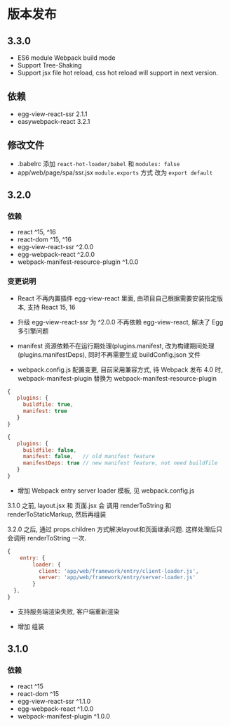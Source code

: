 # 版本发布

## 3.3.0

- ES6 module Webpack build mode
- Support Tree-Shaking
- Support jsx file hot reload, css hot reload will support in next version.

## 依赖

- egg-view-react-ssr 2.1.1
- easywebpack-react 3.2.1


## 修改文件

- .babelrc  添加 `react-hot-loader/babel`  和 `modules: false`
- app/web/page/spa/ssr.jsx `module.exports` 方式 改为 `export default`



## 3.2.0


### 依赖

-  react ^15, ^16
-  react-dom ^15, ^16
-  egg-view-react-ssr ^2.0.0
-  egg-webpack-react ^2.0.0
-  webpack-manifest-resource-plugin ^1.0.0

### 变更说明

- React 不再内置插件 egg-view-react 里面, 由项目自己根据需要安装指定版本, 支持 React 15, 16

- 升级 egg-view-react-ssr 为 ^2.0.0  不再依赖 egg-view-react, 解决了 Egg 多引擎问题

- manifest 资源依赖不在运行期处理(plugins.manifest, 改为构建期间处理(plugins.manifestDeps), 同时不再需要生成 buildConfig.json 文件

- webpack.config.js 配置变更, 目前采用兼容方式, 待 Webpack 发布 4.0 时, webpack-manifest-plugin 替换为 webpack-manifest-resource-plugin 

```js
{
   plugins: {
     buildfile: true,
     manifest: true
   }
}
```


```js
{
   plugins: {
     buildfile: false,
     manifest: false,   // old manifest feature
     manifestDeps: true // new manifest feature, not need buildfile
   }
}
```

- 增加 Webpack entry server loader 模板, 见 webpack.config.js

3.1.0 之前, layout.jsx 和 页面.jsx 会 调用 renderToString 和 renderToStaticMarkup, 然后再组装

3.2.0 之后, 通过 props.children 方式解决layout和页面继承问题. 这样处理后只会调用 renderToString 一次.



```js
{
    entry: {
        loader: {
          client: 'app/web/framework/entry/client-loader.js',
          server: 'app/web/framework/entry/server-loader.js'
        }
  },
}
```

- 支持服务端渲染失败, 客户端重新渲染

- 增加 <!DOCTYPE html> 组装


## 3.1.0

### 依赖

-  react ^15
-  react-dom ^15
-  egg-view-react-ssr ^1.1.0
-  egg-webpack-react ^1.0.0
-  webpack-manifest-plugin ^1.0.0
